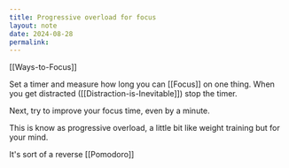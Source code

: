 ```yaml
---
title: Progressive overload for focus
layout: note
date: 2024-08-28
permalink:
---
```


[[Ways-to-Focus]]

Set a timer and measure how long you can [[Focus]] on one thing. When you get distracted ([[Distraction-is-Inevitable]]) stop the timer.

Next, try to improve your focus time, even by a minute.

This is know as progressive overload,  a little bit like weight training but for your mind.

It's sort of a reverse [[Pomodoro]]




